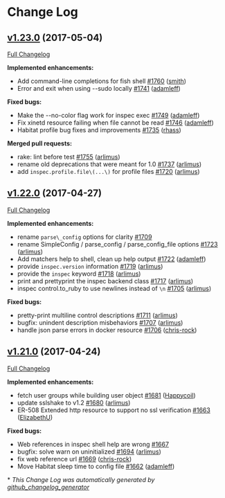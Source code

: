 # Change Log

## [v1.23.0](https://github.com/chef/inspec/tree/v1.23.0) (2017-05-04)
[Full Changelog](https://github.com/chef/inspec/compare/v1.22.0...v1.23.0)

**Implemented enhancements:**

- Add command-line completions for fish shell [\#1760](https://github.com/chef/inspec/pull/1760) ([smith](https://github.com/smith))
- Error and exit when using --sudo locally [\#1741](https://github.com/chef/inspec/pull/1741) ([adamleff](https://github.com/adamleff))

**Fixed bugs:**

- Make the --no-color flag work for inspec exec [\#1749](https://github.com/chef/inspec/pull/1749) ([adamleff](https://github.com/adamleff))
- Fix xinetd resource failing when file cannot be read [\#1746](https://github.com/chef/inspec/pull/1746) ([adamleff](https://github.com/adamleff))
- Habitat profile bug fixes and improvements [\#1735](https://github.com/chef/inspec/pull/1735) ([rhass](https://github.com/rhass))

**Merged pull requests:**

- rake: lint before test [\#1755](https://github.com/chef/inspec/pull/1755) ([arlimus](https://github.com/arlimus))
- rename old deprecations that were meant for 1.0 [\#1737](https://github.com/chef/inspec/pull/1737) ([arlimus](https://github.com/arlimus))
- add `inspec.profile.file\(...\)` for profile files [\#1720](https://github.com/chef/inspec/pull/1720) ([arlimus](https://github.com/arlimus))

## [v1.22.0](https://github.com/chef/inspec/tree/v1.22.0) (2017-04-27)
[Full Changelog](https://github.com/chef/inspec/compare/v1.21.0...v1.22.0)

**Implemented enhancements:**

- rename `parse\_config` options for clarity [\#1709](https://github.com/chef/inspec/issues/1709)
- rename SimpleConfig / parse\_config / parse\_config\_file options [\#1723](https://github.com/chef/inspec/pull/1723) ([arlimus](https://github.com/arlimus))
- Add matchers help to shell, clean up help output [\#1722](https://github.com/chef/inspec/pull/1722) ([adamleff](https://github.com/adamleff))
- provide `inspec.version` information [\#1719](https://github.com/chef/inspec/pull/1719) ([arlimus](https://github.com/arlimus))
- provide the `inspec` keyword [\#1718](https://github.com/chef/inspec/pull/1718) ([arlimus](https://github.com/arlimus))
- print and prettyprint the inspec backend class [\#1717](https://github.com/chef/inspec/pull/1717) ([arlimus](https://github.com/arlimus))
- inspec control.to\_ruby to use newlines instead of `\n` [\#1705](https://github.com/chef/inspec/pull/1705) ([arlimus](https://github.com/arlimus))

**Fixed bugs:**

- pretty-print multiline control descriptions [\#1711](https://github.com/chef/inspec/pull/1711) ([arlimus](https://github.com/arlimus))
- bugfix: unindent description misbehaviors [\#1707](https://github.com/chef/inspec/pull/1707) ([arlimus](https://github.com/arlimus))
- handle json parse errors in docker resource [\#1706](https://github.com/chef/inspec/pull/1706) ([chris-rock](https://github.com/chris-rock))

## [v1.21.0](https://github.com/chef/inspec/tree/v1.21.0) (2017-04-24)
[Full Changelog](https://github.com/chef/inspec/compare/v1.20.0...v1.21.0)

**Implemented enhancements:**

- fetch user groups while building user object [\#1681](https://github.com/chef/inspec/pull/1681) ([Happycoil](https://github.com/Happycoil))
- update sslshake to v1.2 [\#1680](https://github.com/chef/inspec/pull/1680) ([arlimus](https://github.com/arlimus))
- ER-508 Extended http resource to support no ssl verification [\#1663](https://github.com/chef/inspec/pull/1663) ([ElizabethU](https://github.com/ElizabethU))

**Fixed bugs:**

- Web references in inspec shell help are wrong [\#1667](https://github.com/chef/inspec/issues/1667)
- bugfix: solve warn on uninitialized [\#1694](https://github.com/chef/inspec/pull/1694) ([arlimus](https://github.com/arlimus))
- fix web reference url [\#1669](https://github.com/chef/inspec/pull/1669) ([chris-rock](https://github.com/chris-rock))
- Move Habitat sleep time to config file [\#1662](https://github.com/chef/inspec/pull/1662) ([adamleff](https://github.com/adamleff))



\* *This Change Log was automatically generated by [github_changelog_generator](https://github.com/skywinder/Github-Changelog-Generator)*